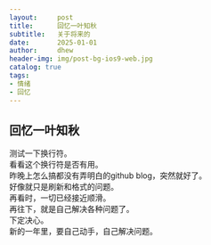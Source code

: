 ```yaml
---
layout:     post
title:      回忆一叶知秋
subtitle:   关于将来的
date:       2025-01-01
author:     dhew
header-img: img/post-bg-ios9-web.jpg
catalog: true
tags:
- 情绪
- 回忆
---
```


## 回忆一叶知秋
测试一下换行符。  
看看这个换行符是否有用。  
昨晚上怎么搞都没有弄明白的github blog，突然就好了。  
好像就只是刷新和格式的问题。  
再看时，一切已经接近顺滑。  
再往下，就是自己解决各种问题了。  
下定决心。  
新的一年里，要自己动手，自己解决问题。
